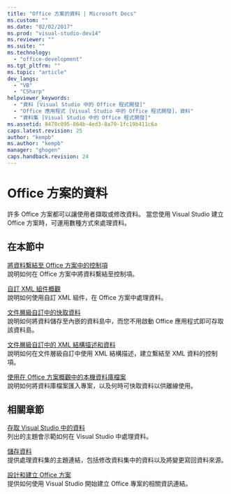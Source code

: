 ```yaml
---
title: "Office 方案的資料 | Microsoft Docs"
ms.custom: ""
ms.date: "02/02/2017"
ms.prod: "visual-studio-dev14"
ms.reviewer: ""
ms.suite: ""
ms.technology: 
  - "office-development"
ms.tgt_pltfrm: ""
ms.topic: "article"
dev_langs: 
  - "VB"
  - "CSharp"
helpviewer_keywords: 
  - "資料 [Visual Studio 中的 Office 程式開發]"
  - "Office 應用程式 [Visual Studio 中的 Office 程式開發]，資料"
  - "資料集 [Visual Studio 中的 Office 程式開發]"
ms.assetid: 8478c095-864b-4ed3-8a70-1fc19b411c6a
caps.latest.revision: 25
author: "kempb"
ms.author: "kempb"
manager: "ghogen"
caps.handback.revision: 24
---
```

# Office 方案的資料
  許多 Office 方案都可以讓使用者擷取或修改資料。 當您使用 Visual Studio 建立 Office 方案時，可運用數種方式來處理資料。  
  
## 在本節中  
 [將資料繫結至 Office 方案中的控制項](../vsto/binding-data-to-controls-in-office-solutions.md)  
 說明如何在 Office 方案中將資料繫結至控制項。  
  
 [自訂 XML 組件概觀](../vsto/custom-xml-parts-overview.md)  
 說明如何使用自訂 XML 組件，在 Office 方案中處理資料。  
  
 [文件層級自訂中的快取資料](../vsto/cached-data-in-document-level-customizations.md)  
 說明如何將資料儲存至內嵌的資料島中，而您不用啟動 Office 應用程式即可存取該資料島。  
  
 [文件層級自訂中的 XML 結構描述和資料](../vsto/xml-schemas-and-data-in-document-level-customizations.md)  
 說明如何在文件層級自訂中使用 XML 結構描述，建立繫結至 XML 資料的控制項。  
  
 [使用在 Office 方案概觀中的本機資料庫檔案](../vsto/using-local-database-files-in-office-solutions-overview.md)  
 說明如何將資料庫檔案匯入專案，以及何時可快取資料以供離線使用。  
  
## 相關章節  
 [存取 Visual Studio 中的資料](../data-tools/accessing-data-in-visual-studio.md)  
 列出的主題會示範如何在 Visual Studio 中處理資料。  
  
 [儲存資料](../data-tools/saving-data.md)  
 提供處理資料集的主題連結，包括修改資料集中的資料以及將變更寫回資料來源。  
  
 [設計和建立 Office 方案](../vsto/designing-and-creating-office-solutions.md)  
 提供如何使用 Visual Studio 開始建立 Office 專案的相關資訊連結。  
  
  